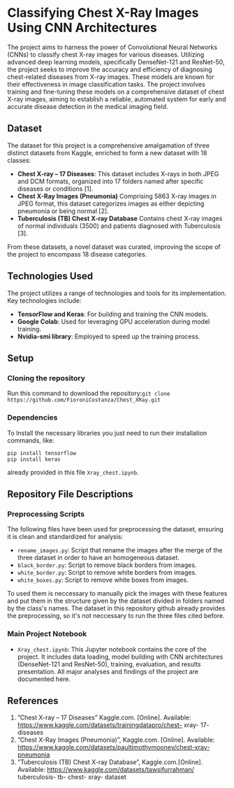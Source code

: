 # Classifying Chest X-Ray Images Using CNN Architectures
The project aims to harness the power of Convolutional Neural Networks (CNNs) to classify chest X-ray images for various diseases. Utilizing advanced deep learning models, specifically DenseNet-121 and ResNet-50, the project seeks to improve the accuracy and efficiency of diagnosing chest-related diseases from X-ray images. These models are known for their effectiveness in image classification tasks. The project involves training and fine-tuning these models on a comprehensive dataset of chest X-ray images, aiming to establish a reliable, automated system for early and accurate disease detection in the medical imaging field.

## Dataset
The dataset for this project is a comprehensive amalgamation of three distinct datasets from Kaggle, enriched to form a new dataset with 18 classes:
- **Chest X-ray – 17 Diseases**: This dataset includes X-rays in both JPEG and DCM formats, organized into 17 folders named after specific diseases or conditions [1].
- **Chest X-Ray Images (Pneumonia)** Comprising 5863 X-ray images in JPEG format, this dataset categorizes images as either depicting pneumonia or being normal [2].
- **Tuberculosis (TB) Chest X-ray Database** Contains chest X-ray images of normal individuals (3500) and patients diagnosed with Tuberculosis [3].

From these datasets, a novel dataset was curated, improving the scope of the project to encompass 18 disease categories.

## Technologies Used
The project utilizes a range of technologies and tools for its implementation. Key technologies include:
- **TensorFlow and Keras**: For building and training the CNN models.
- **Google Colab**: Used for leveraging GPU acceleration during model training.
- **Nvidia-smi library**: Employed to speed up the training process.

## Setup

### Cloning the repository
Run this command to download the repository:`git clone https://github.com/FioroniCostanza/Chest_XRay.git`

### Dependencies
To Install the necessary libraries you just need to run their installation commands, like:
```
pip install tensorflow
pip install keras
```
already provided in this file `Xray_chest.ipynb`.

## Repository File Descriptions

### Preprocessing Scripts
The following files have been used for preprocessing the dataset, ensuring it is clean and standardized for analysis:
- `rename_images.py`: Script that rename the images after the merge of the three dataset in order to have an homogeneous dataset.
- `black_border.py`: Script to remove black borders from images.
- `white_border.py`: Script to remove white borders from images.
- `white_boxes.py`: Script to remove white boxes from images.

To used them is neccessary to manually pick the images with these features and put them in the structure given by the dataset divided in folders named by the class's names.
The dataset in this repository github already provides the preprocessing, so it's not neccessary to run the three files cited before.

### Main Project Notebook
- `Xray_chest.ipynb`: This Jupyter notebook contains the core of the project. It includes data loading, model building with CNN architectures (DenseNet-121 and ResNet-50), training, evaluation, and results presentation. All major analyses and findings of the project are documented here.

## References
1. ”Chest X-ray – 17 Diseases” Kaggle.com. [Online]. Available: https://www.kaggle.com/datasets/trainingdatapro/chest- xray- 17- diseases
2. ”Chest X-Ray Images (Pneumonia)”, Kaggle.com. [Online]. Available: https://www.kaggle.com/datasets/paultimothymooney/chest-xray-pneumonia
3. ”Tuberculosis (TB) Chest X-ray Database”, Kaggle.com.[Online]. Available: https://www.kaggle.com/datasets/tawsifurrahman/ tuberculosis- tb- chest- xray- dataset
